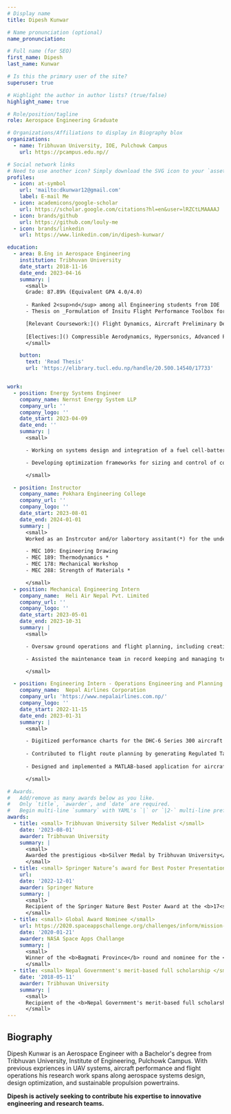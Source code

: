```yaml
---
# Display name
title: Dipesh Kunwar

# Name pronunciation (optional)
name_pronunciation:

# Full name (for SEO)
first_name: Dipesh
last_name: Kunwar

# Is this the primary user of the site?
superuser: true

# Highlight the author in author lists? (true/false)
highlight_name: true

# Role/position/tagline
role: Aerospace Engineering Graduate

# Organizations/Affiliations to display in Biography blox
organizations:
  - name: Tribhuvan University, IOE, Pulchowk Campus
    url: https://pcampus.edu.np//

# Social network links
# Need to use another icon? Simply download the SVG icon to your `assets/media/icons/` folder.
profiles:
  - icon: at-symbol
    url: 'mailto:dkunwar12@gmail.com'
    label: E-mail Me
  - icon: academicons/google-scholar
    url: https://scholar.google.com/citations?hl=en&user=lRZCtLMAAAAJ
  - icon: brands/github
    url: https://github.com/louly-me
  - icon: brands/linkedin
    url: https://www.linkedin.com/in/dipesh-kunwar/

education:
  - area: B.Eng in Aerospace Engineering
    institution: Tribhuvan University
    date_start: 2018-11-16
    date_end: 2023-04-16
    summary: |
      <small>
      Grade: 87.89% (Equivalent GPA 4.0/4.0)
      
      - Ranked 2<sup>nd</sup> among all Engineering students from IOE
      - Thesis on _Formulation of Insitu Flight Performance Toolbox for Decision Support System_. Supervised by [Dr. Sudip Bhattrai](https://mech.pcampus.edu.np/our-people/sudip-bhattrai/). 

      [Relevant Coursework:]() Flight Dynamics, Aircraft Preliminary Design, UAV Synthesis, Aerodynamics, Computational Fluid Dynamics, Aircraft Propulsion
      
      [Electives:]() Compressible Aerodynamics, Hypersonics, Advanced Propulsion System
      </small>

    button:
      text: 'Read Thesis'
      url: 'https://elibrary.tucl.edu.np/handle/20.500.14540/17733'


work:
  - position: Energy Systems Engineer
    company_name: Nernst Energy System LLP
    company_url: ''
    company_logo: ''
    date_start: 2023-04-09
    date_end: ''
    summary: |
      <small>

      - Working on systems design and integration of a fuel cell-battery hybrid propulsion system for maritime and aviation applications.

      - Developing optimization frameworks for sizing and control of conceptual integrated fuel cell-battery powertrains in regional commercial airliners.

      </small>

  - position: Instructor
    company_name: Pokhara Engineering College
    company_url: ''
    company_logo: ''
    date_start: 2023-08-01
    date_end: 2024-01-01
    summary: |
      <small>
      Worked as an Instrcutor and/or labortory assitant(*) for the undergraduate mechanical engineering courses listed below. Classes assisted:

      - MEC 109: Engineering Drawing
      - MEC 189: Thermodynamics *
      - MEC 178: Mechanical Workshop
      - MEC 288: Strength of Materials *

      </small>
  - position: Mechanical Engineering Intern
    company_name:  Heli Air Nepal Pvt. Limited
    company_url: ''
    company_logo: ''
    date_start: 2023-05-01
    date_end: 2023-10-31
    summary: |
      <small>

      - Oversaw ground operations and flight planning, including creating weight and balance charts and route layouts for gyrocopter missions.

      - Assisted the maintenance team in record keeping and managing technical logs for daily and routine maintenance.

      </small>

  - position: Engineering Intern - Operations Engineering and Planning Division
    company_name:  Nepal Airlines Corporation
    company_url: 'https://www.nepalairlines.com.np/'
    company_logo: ''
    date_start: 2022-11-15
    date_end: 2023-01-31
    summary: |
      <small>

      - Digitized performance charts for the DHC-6 Series 300 aircraft operated by Nepal Airlines Corporation, utilizing advanced analytical techniques.
      
      - Contributed to flight route planning by generating Regulated Takeoff Weight (RTOW) and aircraft weight and balance data.
      
      - Designed and implemented a MATLAB-based application for aircraft performance calculations tailored to the DHC-6 Series 300.

      </small>

# Awards.
#   Add/remove as many awards below as you like.
#   Only `title`, `awarder`, and `date` are required.
#   Begin multi-line `summary` with YAML's `|` or `|2-` multi-line prefix and indent 2 spaces below.
awards:
  - title: <small> Tribhuvan University Silver Medalist </small>
    date: '2023-08-01'
    awarder: Tribhuvan University
    summary: |
      <small>
      Awarded the prestigious <b>Silver Medal by Tribhuvan University</b> for securing 2<sup>nd</sup> position among all 2023 engineering graduates, ranking 2<sup>nd</sup> out of 48 in Aerospace Engineering and 2<sup>nd</sup> out of approximately 3,500 engineering graduates across all disciplines.
      </small>
  - title: <small> Springer Nature’s award for Best Poster Presentation </small>
    url: 
    date: '2022-12-01'
    awarder: Springer Nature
    summary: |
      <small> 
      Recipient of the Springer Nature Best Poster Award at the <b>17<sup>th</sup> International Conference on Vibration Engineering and Technology of Machinery (VETOMAC 2022)</b> for the presentation titled <em>"Study on Effects of Spring and Damping Elements on UAV Landing Gear System"</em>. 
      </small>
  - title: <small> Global Award Nominee </small>
    url: https://2020.spaceappschallenge.org/challenges/inform/mission-planet-earth-digital-history/teams/team-tyro/project
    date: '2020-01-21'
    awarder: NASA Space Apps Challange
    summary: |
      <small>
      Winner of the <b>Bagmati Province</b> round and nominee for the <b>Global Award</b> in the <b>NASA International Space Apps Challenge 2020</b>, recognizing exceptional innovation and problem-solving in one of the largest global hackathons dedicated to space science and technology.
      </small>
  - title: <small> Nepal Government's merit-based full scholarship </small>
    date: '2018-05-11'
    awarder: Tribhuvan University
    summary: |
      <small>
      Recipient of the <b>Nepal Government's merit-based full scholarship</b> for a Bachelor of Engineering in Aerospace Engineering, awarded for achieving a <b>national rank of 73rd</b> and ranking <b>3rd among Aerospace Engineering majors</b>. 
      </small>
---
```


## Biography
Dipesh Kunwar is an Aerospace Engineer with a Bachelor's degree from Tribhuvan University, Institute of Engineering, Pulchowk Campus. With previous expriences in UAV systems, aircraft performance and flight operations his research work spans along aerospace systems design, design optimization, and sustainable propulsion powertrains.

<b>Dipesh is actively seeking to contribute his expertise to innovative engineering and research teams.</b>
